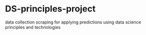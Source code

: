 # DS-principles-project
data collection scraping for applying predictions using data science principles and technologies 

